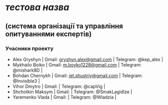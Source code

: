 #                                                                       *тестова назва*
## (cистема організації та управління опитуваннями експертів) </p>

### Учасники проекту

+ Alex Gryshyn | Gmail: gryshyn.alex@gmail.com | Telegram: @kep_alex |
+ Mykhailo Boiko | Gmail: m.boyko1228@gmail.com  | Telegram: @mishark8D |
+ Bohdan Chernykh | Gmail: jet.shustriy@gmail.com | Telegram: @Invisible3 |
+ Vihor Dmytro | Gmail:  | Telegram: @capVig |
+ Shchotkin Maksym | Gmail:  | Telegram: @SmakLagidlze |
+ Yaremenko Vlada | Gmail:  | Telegram: @Wladzia |
